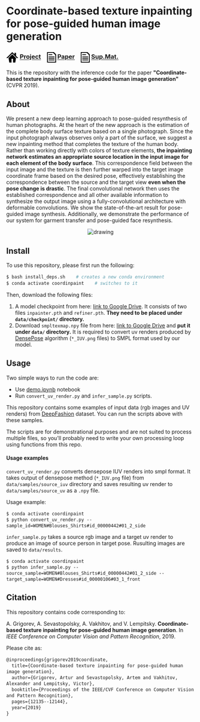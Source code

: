 # Coordinate-based texture inpainting for pose-guided human image generation

### <img align=center src=./data/icons/project.png width='32'/> [Project](https://saic-violet.github.io/coordinpaint) &ensp; <img align=center src=./data/icons/paper.png width='24'/> [Paper](https://arxiv.org/abs/1811.11459) &ensp; <img align=center src=./data/icons/supmat.png width='24'/> [Sup.Mat.](https://saic-violet.github.io/coordinpaint/files/SupMat.pdf) 

This is the repository with the inference code for the paper **"Coordinate-based texture inpainting for pose-guided human image generation"** (CVPR 2019).

## About

We present a new deep learning approach to pose-guided resynthesis of human photographs. At the heart of the new approach is the estimation of the complete body surface texture based on a single photograph. Since the input photograph always observes only a part of the surface, we suggest a new inpainting method that completes the texture of the human body. Rather than working directly with colors of texture elements, **the inpainting network estimates an appropriate source location in the input image for each element of the body surface**. This correspondence field between the input image and the texture is then further warped into the target image coordinate frame based on the desired pose, effectively establishing the correspondence between the source and the target view **even when the pose change is drastic**. The final convolutional network then uses the established correspondence and all other available information to synthesize the output image using a fully-convolutional architecture with deformable convolutions. We show the state-of-the-art result for pose-guided image synthesis. Additionally, we demonstrate the performance of our system for garment transfer and pose-guided face resynthesis.

<p align="center">
  <img src="./assets/idea.gif" alt="drawing", width="1280"/>
</p>

## Install
To use this repository, please first run the following:

```bash
$ bash install_deps.sh    # creates a new conda environment
$ conda activate coordinpaint    # switches to it
```

Then, download the following files:
1. A model checkpoint from here: [link to Google Drive](https://drive.google.com/file/d/10k4_JTVTVADyR2YGcnc8Z-dF58jpFffn/view?usp=sharing). It consists of two files `inpainter.pth` and `refiner.pth`. **They need to be placed under `data/checkpoint/` directory.**
2. Download `smpltexmap.npy` file from here: [link to Google Drive](https://drive.google.com/file/d/1F-aQx-5VQly1OvB5VvvHGkqpJUgzUYlU/view?usp=sharing) and **put it under `data/` directory.** It is required to convert uv renders produced by [DensePose](http://densepose.org/) algorithm (`*_IUV.png` files) to SMPL format used by our model.

## Usage   
Two simple ways to run the code are:

- Use [demo.ipynb](demo.ipynb) notebook
- Run `convert_uv_render.py` and `infer_sample.py` scripts.

This repository contains some examples of input data (rgb images and UV renders) 
from [DeepFashion](http://mmlab.ie.cuhk.edu.hk/projects/DeepFashion.html) dataset. 
You can run the scripts above with these samples. 

The scripts are for demonstrational purposes and are not suited to process multiple files, so you'll probably need to write your own processing loop using functions from this repo.

#### Usage examples
`convert_uv_render.py` converts densepose IUV renders into smpl format. 
It takes output of densepose method (`*_IUV.png` file) from `data/samples/source_iuv` directory and
saves resulting uv render to `data/samples/source_uv` as a `.npy` file.


Usage example:
```
$ conda activate coordinpaint
$ python convert_uv_render.py --sample_id=WOMEN#Blouses_Shirts#id_00000442#01_2_side
```  

`infer_sample.py` takes a source rgb image and a target uv render to produce an image of source person in target pose. 
Rusulting images are saved to `data/results`.

```
$ conda activate coordinpaint
$ python infer_sample.py --source_sample=WOMEN#Blouses_Shirts#id_00000442#01_2_side --target_sample=WOMEN#Dresses#id_00000106#03_1_front
```

## Citation
This repository contains code corresponding to:

A. Grigorev, A. Sevastopolsky, A. Vakhitov, and V. Lempitsky.
**Coordinate-based texture inpainting for pose-guided human image generation**. In
*IEEE Conference on Computer Vision and Pattern Recognition*, 2019.

Please cite as:

```
@inproceedings{grigorev2019coordinate,
  title={Coordinate-based texture inpainting for pose-guided human image generation},
  author={Grigorev, Artur and Sevastopolsky, Artem and Vakhitov, Alexander and Lempitsky, Victor},
  booktitle={Proceedings of the IEEE/CVF Conference on Computer Vision and Pattern Recognition},
  pages={12135--12144},
  year={2019}
}
```
